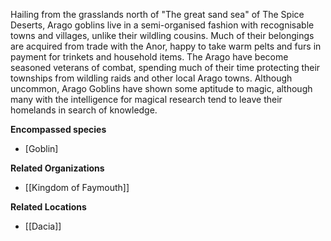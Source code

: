 Hailing from the grasslands north of "The great sand sea" of The Spice Deserts, Arago goblins live in a semi-organised fashion with recognisable towns and villages, unlike their wildling cousins. Much of their belongings are acquired from trade with the Anor, happy to take warm pelts and furs in payment for trinkets and household items. The Arago have become seasoned veterans of combat, spending much of their time protecting their townships from wildling raids and other local Arago towns. Although uncommon, Arago Goblins have shown some aptitude to magic, although many with the intelligence for magical research tend to leave their homelands in search of knowledge.

**Encompassed species**

*   [Goblin]

**Related Organizations**

*   [[Kingdom of Faymouth]]
  
**Related Locations**

*   [[Dacia]]
